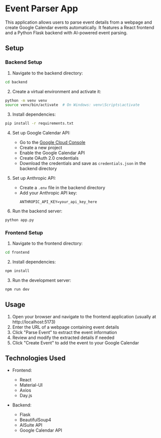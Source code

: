 # Event Parser App

This application allows users to parse event details from a webpage and create Google Calendar events automatically. It features a React frontend and a Python Flask backend with AI-powered event parsing.

## Setup

### Backend Setup

1. Navigate to the backend directory:
```bash
cd backend
```

2. Create a virtual environment and activate it:
```bash
python -m venv venv
source venv/bin/activate  # On Windows: venv\Scripts\activate
```

3. Install dependencies:
```bash
pip install -r requirements.txt
```

4. Set up Google Calendar API:
   - Go to the [Google Cloud Console](https://console.cloud.google.com/)
   - Create a new project
   - Enable the Google Calendar API
   - Create OAuth 2.0 credentials
   - Download the credentials and save as `credentials.json` in the backend directory

5. Set up Anthropic API:
   - Create a `.env` file in the backend directory
   - Add your Anthropic API key:
     ```
     ANTHROPIC_API_KEY=your_api_key_here
     ```

6. Run the backend server:
```bash
python app.py
```

### Frontend Setup

1. Navigate to the frontend directory:
```bash
cd frontend
```

2. Install dependencies:
```bash
npm install
```

3. Run the development server:
```bash
npm run dev
```

## Usage

1. Open your browser and navigate to the frontend application (usually at http://localhost:5173)
2. Enter the URL of a webpage containing event details
3. Click "Parse Event" to extract the event information
4. Review and modify the extracted details if needed
5. Click "Create Event" to add the event to your Google Calendar

## Technologies Used

- Frontend:
  - React
  - Material-UI
  - Axios
  - Day.js

- Backend:
  - Flask
  - BeautifulSoup4
  - AISuite API
  - Google Calendar API
